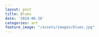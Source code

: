 ```yaml
---
layout: post
title: Blues
date: '2024-06-26'
categories: art
feature_image: "/assets/images/blues.jpg"
---
```

